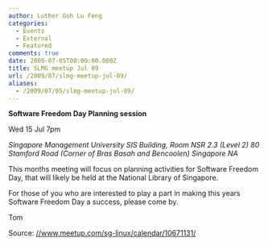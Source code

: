 ```yaml
---
author: Luther Goh Lu Feng
categories:
  - Events
  - External
  - Featured
comments: true
date: 2009-07-05T00:00:00.000Z
title: SLMG meetup Jul 09
url: /2009/07/slmg-meetup-jul-09/
aliases:
  - /2009/07/05/slmg-meetup-jul-09/
---
```


<strong>Software Freedom Day Planning session</strong>

Wed 15 Jul 7pm

<em>    Singapore Management University
    SIS Building, Room NSR 2.3 (Level 2)
    80 Stamford Road (Corner of Bras Basah and Bencoolen)
    Singapore NA </em>

This months meeting will focus on planning activities for Software Freedom Day, that will likely be held at the National Library of Singapore.

For those of you who are interested to play a part in making this years Software Freedom Day a success, please come by.

Tom

Source: <a href="//www.meetup.com/sg-linux/calendar/10671131/">//www.meetup.com/sg-linux/calendar/10671131/</a>
